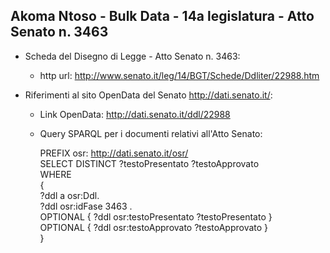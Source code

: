 ## Akoma Ntoso - Bulk Data - 14a legislatura - Atto Senato n. 3463 ##

* Scheda del Disegno di Legge - Atto Senato n. 3463:
	* http url: http://www.senato.it/leg/14/BGT/Schede/Ddliter/22988.htm

* Riferimenti al sito OpenData del Senato http://dati.senato.it/:
	* Link OpenData: http://dati.senato.it/ddl/22988
	* Query SPARQL per i documenti relativi all'Atto Senato:

        PREFIX osr: <http://dati.senato.it/osr/>  
		SELECT DISTINCT ?testoPresentato ?testoApprovato  
		WHERE  
		{  
		    ?ddl a osr:Ddl.  
		    ?ddl osr:idFase 3463 .  
		    OPTIONAL { ?ddl osr:testoPresentato ?testoPresentato }  
		    OPTIONAL { ?ddl osr:testoApprovato ?testoApprovato }  
		}
		